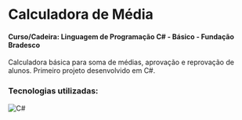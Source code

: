 # Calculadora de Média
#### Curso/Cadeira: Linguagem de Programação C# - Básico - Fundação Bradesco

Calculadora básica para soma de médias, aprovação e reprovação de alunos. Primeiro projeto desenvolvido em C#.

### Tecnologias utilizadas:

<img align="center" alt="C#" src="https://img.shields.io/badge/c%23-%23239120.svg?style=for-the-badge&logo=c-sharp&logoColor=white">
